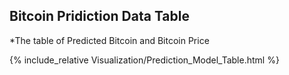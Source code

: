## Bitcoin Pridiction Data Table

*The table of Predicted Bitcoin and Bitcoin Price

{% include_relative Visualization/Prediction_Model_Table.html %} 






